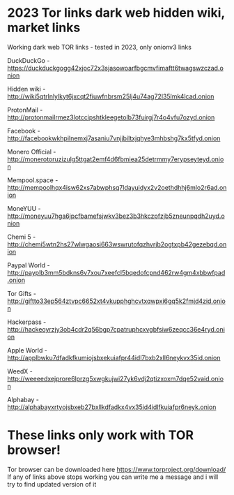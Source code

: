 # 2023 Tor links dark web hidden wiki, market links

Working dark web TOR links - tested in 2023, only onionv3 links


DuckDuckGo -https://duckduckgogg42xjoc72x3sjasowoarfbgcmvfimaftt6twagswzczad.onion

Hidden wiki - http://wiki5qtrlnlylkyt6jxcqt2fiuwfnbrsm25lj4u74ag72l35lmk4lcad.onion

ProtonMail - http://protonmailrmez3lotccipshtkleegetolb73fuirgj7r4o4vfu7ozyd.onion

Facebook - http://facebookwkhpilnemxj7asaniu7vnjjbiltxjqhye3mhbshg7kx5tfyd.onion

Monero Official - http://monerotoruzizulg5ttgat2emf4d6fbmiea25detrmmy7erypseyteyd.onion

Mempool.space - http://mempoolhqx4isw62xs7abwphsq7ldayuidyx2v2oethdhhj6mlo2r6ad.onion

MoneYUU - http://moneyuu7hga6jpcfbamefsjwkv3bez3b3hkczpfzjb5zneunpqdh2uyd.onion

Chemi 5 - http://chemi5wtn2hs27wlwgaosi663wswrutofqzhvrjb2ogtxpb42gezebqd.onion

Paypal World - http://payplb3mm5bdkns6v7xou7xeefcl5bqedofcpnd462rw4gm4xbbwfpad.onion

Tor Gifts - http://giftto33ep564ztvpc6652xt4vkupphghcvtxqwpxi6gq5k2fmjd4zid.onion

Hackerpass - http://hackeoyrzjy3ob4cdr2q56bgp7cpatruphcxvgbfsiw6zeqcc36e4ryd.onion

Apple World - http://applbwku7dfadkfkumiojsbxekuiafpr44idl7bxb2xll6neykvx35id.onion

WeedX - http://weeeedxejprore6lprzg5xwgkujwi27yk6vdj2qtizxoxm7dqe52vaid.onion

Alphabay - http://alphabayxrtyojsbxeb27bxllkdfadkx4vx35id4idlfkuiafpr6neyk.onion


# These links only work with TOR browser!

Tor browser can be downloaded here https://www.torproject.org/download/
If any of links above stops working you can write me a message and i will try to find updated version of it
